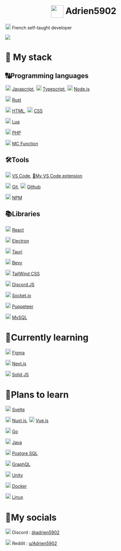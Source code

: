 <h1 align="center">
    <img width="40" align="center" src="https://github.com/Adrien5902/Adrien5902/assets/81705101/0a3614d4-02ed-41d4-9a8e-839012fe9ca4">
    <span>Adrien5902</span>
</h1>

<img width=18 src="https://upload.wikimedia.org/wikipedia/en/thumb/c/c3/Flag_of_France.svg/255px-Flag_of_France.svg.png"> French self-taught developer

<img src="Banner.png">

# 🚀 My stack

## 🔠Programming languages

<img width=18 src="https://cdn.jsdelivr.net/gh/devicons/devicon/icons/javascript/javascript-original.svg" /> [Javascript](https://en.wikipedia.org/wiki/JavaScript), 
<img width=18 src="https://cdn.jsdelivr.net/gh/devicons/devicon/icons/typescript/typescript-original.svg" /> [Typescript](https://www.typescriptlang.org/),
<img width=18 src="https://cdn.jsdelivr.net/gh/devicons/devicon/icons/nodejs/nodejs-original-wordmark.svg" /> [Node.js](https://nodejs.org/)

<img width=18 src="https://rustacean.net/assets/rustacean-flat-happy.png" /> [Rust](https://www.rust-lang.org)

<img width=18 src="https://cdn.jsdelivr.net/gh/devicons/devicon/icons/html5/html5-original.svg" /> [HTML](https://en.wikipedia.org/wiki/HTML),
<img width=18 src="https://cdn.jsdelivr.net/gh/devicons/devicon/icons/css3/css3-original.svg" /> [CSS](https://en.wikipedia.org/wiki/CSS)

<img width=18 src="https://cdn.jsdelivr.net/gh/devicons/devicon/icons/lua/lua-original-wordmark.svg" /> [Lua](https://www.lua.org/)

<img width=18 src="https://cdn.jsdelivr.net/gh/devicons/devicon/icons/php/php-original.svg" /> [PHP](https://www.php.net/)

<img width=18 src="https://minecraft.wiki/images/Minecraft_Launcher_MS_Icon.png" /> [MC Function](https://minecraft.wiki/w/Data_pack)


## 🛠️Tools

<img width=18 src="https://cdn.jsdelivr.net/gh/devicons/devicon/icons/vscode/vscode-original.svg" /> [VS Code](https://code.visualstudio.com/), [🧰My VS Code extension](https://marketplace.visualstudio.com/items?itemName=Adrien5902.adrien-s-code)

<img width=18 src="https://cdn.jsdelivr.net/gh/devicons/devicon/icons/git/git-original.svg" /> [Git](https://git-scm.com/), 
<picture>
    <source media="(prefers-color-scheme: dark)" srcset="https://static-00.iconduck.com/assets.00/github-icon-2048x1988-jzvzcf2t.png">
    <img height=18 src="https://cdn.jsdelivr.net/gh/devicons/devicon/icons/github/github-original.svg">
</picture> [Github](https://github.com)

<img width=18 src="https://cdn.jsdelivr.net/gh/devicons/devicon/icons/npm/npm-original-wordmark.svg" /> [NPM](https://www.npmjs.com/)


## 📚Libraries

<img width=18 src="https://cdn.jsdelivr.net/gh/devicons/devicon/icons/react/react-original.svg" /> [React](https://react.dev/)

<img width=18 src="https://cdn.jsdelivr.net/gh/devicons/devicon/icons/electron/electron-original.svg" /> [Electron](electronjs.org/)

<img width=18 src="https://raw.githubusercontent.com/tauri-apps/tauri/HEAD/app-icon.png"> [Tauri](https://tauri.app)

<img width=18 src="https://bevyengine.org/processed_images/4e424e8bfdfe1d4800.png"> [Bevy](https://bevyengine.org/)

<img width=18 src="https://cdn.jsdelivr.net/gh/devicons/devicon@latest/icons/tailwindcss/tailwindcss-original.svg" /> [TailWind CSS](https://tailwindcss.com/)

<img width=18 src="https://cdn.jsdelivr.net/gh/devicons/devicon/icons/discordjs/discordjs-original.svg" /> [Discord.JS](https://discord.js.org/)

<picture>
    <source media="(prefers-color-scheme: dark)" srcset="https://upload.wikimedia.org/wikipedia/commons/thumb/9/96/Socket-io.svg/1024px-Socket-io.svg.png">
    <img height=18 src="https://cdn.jsdelivr.net/gh/devicons/devicon/icons/socketio/socketio-original.svg">
</picture> <a href="https://socket.io">Socket.io</a>

<img width=18 src="https://user-images.githubusercontent.com/10379601/29446482-04f7036a-841f-11e7-9872-91d1fc2ea683.png"> [Puppeteer](https://pptr.dev)

<img width=18 src="https://cdn.jsdelivr.net/gh/devicons/devicon/icons/mysql/mysql-original.svg" /> [MySQL](https://www.mysql.com/)

# 📖Currently learning

<img width=18 src="https://cdn.jsdelivr.net/gh/devicons/devicon/icons/figma/figma-original.svg" /> [Figma](figma.com/)

<picture>
    <source media="(prefers-color-scheme: dark)" srcset="https://www.datocms-assets.com/75941/1657707878-nextjs_logo.png">
    <img height=18 src="https://cdn.jsdelivr.net/gh/devicons/devicon/icons/nextjs/nextjs-original.svg">
</picture> <a href="https://nextjs.org">Next.js</a>

<img width=18 src="https://www.solidjs.com/assets/logo-123b04bc.svg" /> [Solid JS](https://www.solidjs.com/)

# 🔮Plans to learn

<img width=18 src="https://cdn.jsdelivr.net/gh/devicons/devicon/icons/svelte/svelte-original.svg" /> [Svelte](https://svelte.dev/)

<img width=18 src="https://cdn.jsdelivr.net/gh/devicons/devicon/icons/nuxtjs/nuxtjs-original.svg" /> [Nuxt.js](https://nuxt.com/), 
<img width=18 src="https://cdn.jsdelivr.net/gh/devicons/devicon/icons/vuejs/vuejs-original.svg" /> [Vue.js](https://vuejs.org/)

<img width=18 src="https://cdn.jsdelivr.net/gh/devicons/devicon/icons/go/go-original-wordmark.svg" /> [Go](https://go.dev/)

<img width=18 src="https://cdn.jsdelivr.net/gh/devicons/devicon/icons/java/java-original.svg" /> [Java](https://dev.java/)

<img width=18 src="https://cdn.jsdelivr.net/gh/devicons/devicon/icons/postgresql/postgresql-original.svg" /> [Postgre SQL](https://www.postgresql.org/)

<img width=18 src="https://cdn.jsdelivr.net/gh/devicons/devicon/icons/graphql/graphql-plain.svg" /> [GraphQL](https://graphql.org/)

<picture>
    <source media="(prefers-color-scheme: dark)" srcset="https://preview.redd.it/81nwobjayd181.png?width=512&format=png&auto=webp&s=027cac2b3ddd6f7b3f5e60a783706d1d0e8151ec">
    <img height=18 src="https://cdn.jsdelivr.net/gh/devicons/devicon/icons/unity/unity-original.svg">
</picture> <a href="https://unity.com">Unity</a>

<img width=18 src="https://cdn.jsdelivr.net/gh/devicons/devicon/icons/docker/docker-original.svg" /> [Docker](https://www.docker.com/)

<img width=18 src="https://cdn.jsdelivr.net/gh/devicons/devicon/icons/linux/linux-original.svg" /> [Linux](https://en.wikipedia.org/wiki/Linux)

# 🤳My socials
<img width=18 src="https://upload.wikimedia.org/wikipedia/fr/thumb/4/4f/Discord_Logo_sans_texte.svg/71px-Discord_Logo_sans_texte.svg.png"> Discord : [@adrien5902](https://discordapp.com/users/535555445398437888)

<img width=18 src="https://www.redditinc.com/assets/images/site/reddit-logo.png"> Reddit : [u/Adrien5902](https://www.reddit.com/u/Adrien5902/)
